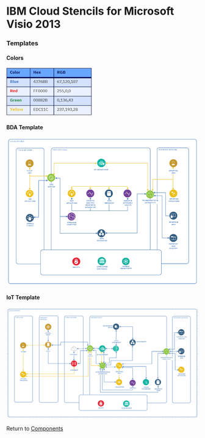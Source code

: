 # IBM Cloud Stencils for Microsoft Visio 2013

### Templates

#### Colors

![Colors](../images/templates/colors.png)

#### BDA Template
![bdaarch](../images/templates/bdaarch.png)

#### IoT Template
![iotarch](../images/templates/iotarch.png)

Return to [Components](../visio.md)
